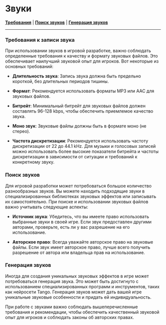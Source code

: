# Звуки
[**Требования**](#требования-к-записи-звука) | [**Поиск звуков**](#поиск-звуков) | [**Генерация звуков**](#генерация-звуков)

---

### Требования к записи звука

При использовании звуков в игровой разработке, важно соблюдать определенные требования к качеству и формату звуковых файлов. Это обеспечивает наилучший звуковой опыт для игроков. Вот некоторые из основных требований:

- **Длительность звука**: Запись звука должна быть предельно короткой, без длительных периодов тишины.

- **Формат**: Рекомендуется использовать форматы MP3 или AAC для звуковых файлов.

- **Битрейт**: Минимальный битрейт для звуковых файлов должен составлять 96-128 kbps, чтобы обеспечить приемлемое качество звука.

- **Моно звук**: Звуковые файлы должны быть в формате моно (не стерео).

- **Частота дискретизации**: Рекомендуется использовать частоту дискретизации от 22 до 44.1 kHz. Для музыки и голосовых записей можно использовать более высокие показатели битрейта и частоты дискретизации в зависимости от ситуации и требований к конкретному звуку.

### Поиск звуков

Для игровой разработки может потребоваться большое количество разнообразных звуков. Вы можете находить подходящие звуки в специализированных библиотеках звуковых эффектов или записывать их самостоятельно. При поиске и использовании звуковых файлов важно учитывать следующие аспекты:

- **Источник звука**: Убедитесь, что вы имеете право использовать выбранные звуки в своей игре. Если звук предоставлен другими авторами, проверьте, есть ли у вас разрешение на его использование.

- **Авторское право**: Всегда уважайте авторское право на звуковые файлы. Если звук имеет авторское право, лучше всего получить разрешение от автора или владельца прав на использование.

### Генерация звуков

Иногда для создания уникальных звуковых эффектов в игре может потребоваться генерация звука. Это может быть достигнуто с использованием специализированных программ и инструментов, таких как нейросети Tango. Генерация звуков может дать вашей игре уникальные звуковые особенности и придать ей индивидуальность.

При работе с звуками важно соблюдать вышеперечисленные требования и рекомендации, чтобы обеспечить качественный звуковой опыт для игроков и соблюдать законы об авторских правах.
